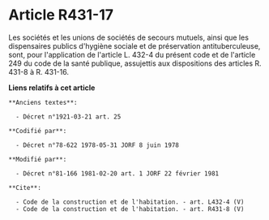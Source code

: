 # Article R431-17

Les sociétés et les unions de sociétés de secours mutuels, ainsi que les dispensaires publics d'hygiène sociale et de
préservation antituberculeuse, sont, pour l'application de l'article L. 432-4 du présent code et de l'article 249 du code de
la santé publique, assujettis aux dispositions des articles R. 431-8 à R. 431-16.

**Liens relatifs à cet article**

	**Anciens textes**:

	  - Décret n°1921-03-21 art. 25

	**Codifié par**:

	  - Décret n°78-622 1978-05-31 JORF 8 juin 1978

	**Modifié par**:

	  - Décret n°81-166 1981-02-20 art. 1 JORF 22 février 1981

	**Cite**:

	  - Code de la construction et de l'habitation. - art. L432-4 (V)
	  - Code de la construction et de l'habitation. - art. R431-8 (V)
